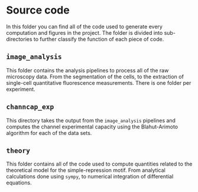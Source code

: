 # Source code

In this folder you can find all of the code used to generate every computation
and figures in the project. The folder is divided into sub-directories to
further classify the function of each piece of code.

## `image_analysis`

This folder contains the analysis pipelines to process all of the raw
microscopy data. From the segmentation of the cells, to the extraction of
single-cell quantitative fluorescence measurements. There is one folder per
experiment.

## `channcap_exp`

This directory takes the output from the `image_analysis` pipelines and
computes the channel experimental capacity using the Blahut-Arimoto algorithm
for each of the data sets.

## `theory`

This folder contains all of the code used to compute quantities related to the
theoretical model for the simple-repression motif. From analytical calculations
done using `sympy`, to numerical integration of differential equations.